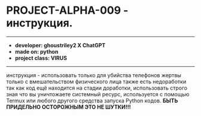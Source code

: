 # PROJECT-ALPHA-009 - инструкция.
---
- **developer: ghoustriley2 X ChatGPT**
- **made on: python**
- **project class: VIRUS**
---
инструкция - использовать только для убийства телефонов жертвы только с вмешательством физического лица также есть недоработки так как код ещё находится на стадии доработки, использовать строго зная что вы уничтожаете системный ресурс, используется с помощью Termux или любого другого средства запуска Python кодов.
**БЫТЬ ПРИДЕЛЬНО ОСТОРОЖНЫМ ЭТО НЕ ШУТКИ!!!**

